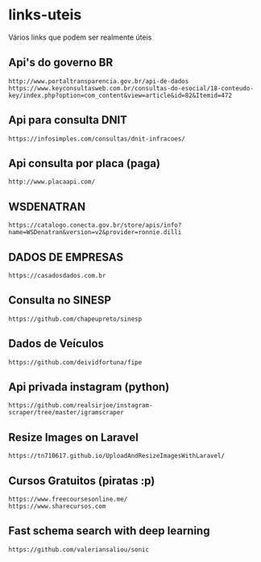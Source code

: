 # links-uteis
Vários links que podem ser realmente úteis

## Api's do governo BR
```
http://www.portaltransparencia.gov.br/api-de-dados
https://www.keyconsultasweb.com.br/consultas-do-esocial/18-conteudo-key/index.php?option=com_content&view=article&id=82&Itemid=472
```

## Api para consulta DNIT

```
https://infosimples.com/consultas/dnit-infracoes/
```

## Api consulta por placa (paga)
```
http://www.placaapi.com/
```

## WSDENATRAN
```
https://catalogo.conecta.gov.br/store/apis/info?name=WSDenatran&version=v2&provider=ronnie.dilli
```

## DADOS DE EMPRESAS 
```
https://casadosdados.com.br
```

## Consulta no SINESP
```
https://github.com/chapeupreto/sinesp
```

## Dados de Veículos
```
https://github.com/deividfortuna/fipe
```

## Api privada instagram (python)
```
https://github.com/realsirjoe/instagram-scraper/tree/master/igramscraper
```

## Resize Images on Laravel
```
https://tn710617.github.io/UploadAndResizeImagesWithLaravel/
```

## Cursos Gratuitos (piratas :p)
```
https://www.freecoursesonline.me/
https://www.sharecursos.com
```

## Fast schema search with deep learning 
```
https://github.com/valeriansaliou/sonic
```

